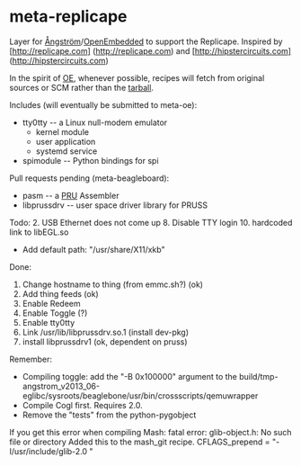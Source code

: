 meta-replicape
==============

Layer for [&Aring;ngstr&ouml;m](http://angstrom-distrubiton.org)/[OpenEmbedded](http://openembedded.org) to support the Replicape. Inspired by [http://replicape.com] (http://replicape.com) and [http://hipstercircuits.com] (http://hipstercircuits.com)

In the spirit of [OE](http://openembedded.org), whenever possible, recipes will fetch from original sources or SCM rather than the [tarball](http://distros.replicape.com/Replicape_rev_A4-13_11_11.tgz).

Includes (will eventually be submitted to meta-oe):
  * tty0tty -- a Linux null-modem emulator
    * kernel module
    * user application
    * systemd service
  * spimodule -- Python bindings for spi

Pull requests pending (meta-beagleboard):
  * pasm -- a [PRU](http://processors.wiki.ti.com/index.php/Programmable_Realtime_Unit_Subsystem) Assembler
  * libprussdrv -- user space driver library for PRUSS


Todo: 
2. USB Ethernet does not come up
8. Disable TTY login
10. hardcoded link to libEGL.so
- Add default path: "/usr/share/X11/xkb"

Done: 
1. Change hostname to thing (from emmc.sh?) (ok)
3. Add thing feeds (ok) 
4. Enable Redeem
5. Enable Toggle (?) 
6. Enable tty0tty
7. Link /usr/lib/libprussdrv.so.1 (install dev-pkg)
9. install libprussdrv1 (ok, dependent on pruss)



Remember: 
- Compiling toggle: add the "-B 0x100000" argument to the build/tmp-angstrom_v2013_06-eglibc/sysroots/beaglebone/usr/bin/crossscripts/qemuwrapper
- Compile Cogl first. Requires 2.0. 
- Remove the "tests" from the python-pygobject



If you get this error when compiling Mash: 
fatal error: glib-object.h: No such file or directory
Added this to the mash_git recipe. CFLAGS_prepend = "-I/usr/include/glib-2.0 "


